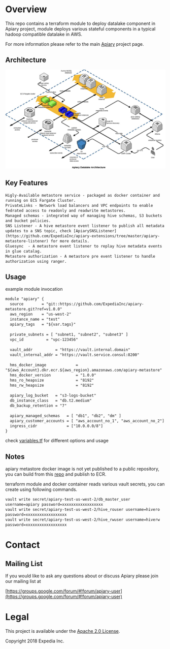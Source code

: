 # Overview

 This repo contains a terraform module to deploy datalake component in Apiary project, module deploys various stateful components in a typical hadoop compatible datalake in AWS.


For more information please refer to the main [Apiary](https://github.com/ExpediaInc/apiary) project page.

## Architecture
![Datalake  architecture](docs/apiary_datalake_3d.jpg)

## Key Features
    Higly-Available metastore service - packaged as docker container and running on ECS Fargate Cluster.
    PrivateLinks - Network load balancers and VPC endpoints to enable fedrated access to readonly and readwrite metastores.
    Managed schemas - integrated way of managing hive schemas, S3 buckets and bucket policies.
    SNS Listener - A hive metastore event listener to publish all metadata updates to a SNS topic, check [ApiarySNSListener](https://github.com/ExpediaInc/apiary-extensions/tree/master/apiary-metastore-listener) for more details.
    Gluesync  - A metastore event listener to replay hive metadata events in glue catalag.
    Metastore authorization - A metastore pre event listener to handle authorization using ranger.

## Usage

   example module invocation
```
module "apiary" {
  source        = "git::https://github.com/ExpediaInc/apiary-metastore.git?ref=v1.0.0"
  aws_region    = "us-west-2"
  instance_name = "test"
  apiary_tags   = "${var.tags}"

  private_subnets = [ "subnet1, "subnet2", "subnet3" ]
  vpc_id          = "vpc-123456"

  vault_addr          = "https://vault.internal.domain"
  vault_internal_addr = "https://vault.service.consul:8200"

  hms_docker_image             = "${aws_Account}.dkr.ecr.${aws_region}.amazonaws.com/apiary-metastore"
  hms_docker_version           = "1.0.0"
  hms_ro_heapsize              = "8192"
  hms_rw_heapsize              = "8192"

  apiary_log_bucket   = "s3-logs-bucket"
  db_instance_class   = "db.t2.medium"
  db_backup_retention = "7"

  apiary_managed_schemas   = [ "db1", "db2", "dm" ]
  apiary_customer_accounts = [ "aws_account_no_1", "aws_account_no_2"]
  ingress_cidr             = ["10.0.0.0/8"]
}

```
  check [variables.tf](variables.tf) for different options and usage

## Notes
  apiary metastore docker image is not yet published to a public repository, you can build from this [repo](https://github.com/ExpediaInc/apiary-metastore-docker) and publish to ECR.

  terraform module and docker container reads various vault secrets, you can create using following commands.
  ```
  vault write secret/apiary-test-us-west-2/db_master_user username=apiary password=xxxxxxxxxxxxxxxxxx
  vault write secret/apiary-test-us-west-2/hive_rouser username=hivero password=xxxxxxxxxxxxxxxxxx
  vault write secret/apiary-test-us-west-2/hive_rwuser username=hiverw password=xxxxxxxxxxxxxxxxxx
  ```

# Contact

## Mailing List
If you would like to ask any questions about or discuss Apiary please join our mailing list at

  [https://groups.google.com/forum/#!forum/apiary-user](https://groups.google.com/forum/#!forum/apiary-user)

# Legal
This project is available under the [Apache 2.0 License](http://www.apache.org/licenses/LICENSE-2.0.html).

Copyright 2018 Expedia Inc.
